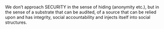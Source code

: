 We don’t approach SECURITY in the sense of hiding (anonymity etc.), but in the sense of a substrate that can be audited, of a source that can be relied upon and has integrity, social accountability and injects itself into social structures.